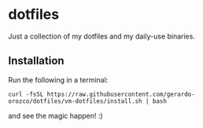 # dotfiles

Just a collection of my dotfiles and my daily-use binaries.

## Installation

Run the following in a terminal:

    curl -fsSL https://raw.githubusercontent.com/gerardo-orozco/dotfiles/vm-dotfiles/install.sh | bash

and see the magic happen! :)
